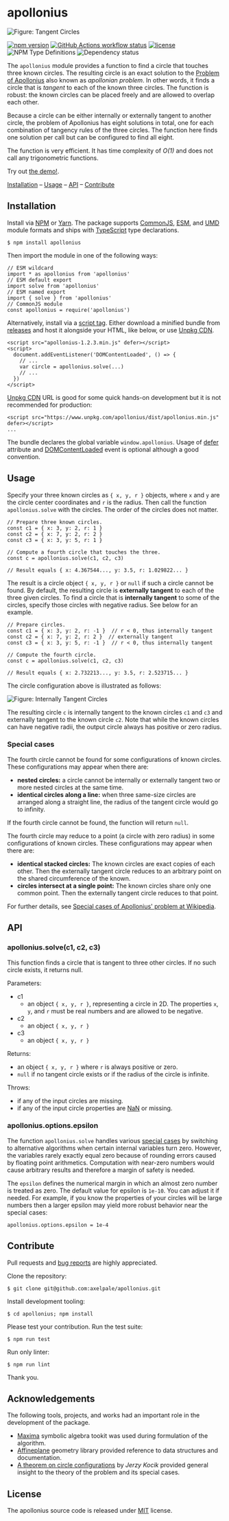 # apollonius

![Figure: Tangent Circles](doc/example.png "Find a circle that is tangent to three others.")

[![npm version](https://img.shields.io/npm/v/apollonius?color=green)](https://www.npmjs.com/package/apollonius)
[![GitHub Actions workflow status](https://img.shields.io/github/actions/workflow/status/axelpale/apollonius/apollonius-ci.yml)](https://github.com/axelpale/apollonius/actions/workflows/apollonius-ci.yml)
[![license](https://img.shields.io/npm/l/apollonius)](#license)
![NPM Type Definitions](https://img.shields.io/npm/types/apollonius?color=green)
![Dependency status](https://img.shields.io/badge/dependencies-none-lightgrey)


The `apollonius` module provides a function to find a circle that touches three known circles. The resulting circle is an exact solution to the [Problem of Apollonius](https://en.wikipedia.org/wiki/Problem_of_Apollonius) also known as *apollonian problem*. In other words, it finds a circle that is *tangent* to each of the known three circles. The function is robust: the known circles can be placed freely and are allowed to overlap each other.

Because a circle can be either internally or externally tangent to another circle, the problem of Apollonius has eight solutions in total, one for each combination of tangency rules of the three circles. The function here finds one solution per call but can be configured to find all eight.

The function is very efficient. It has time complexity of *O(1)* and does not call any trigonometric functions.

Try out [the demo!](https://axelpale.github.io/apollonius/demo.html).

[Installation](#installation) – [Usage](#usage) – [API](#api) – [Contribute](#contribute)


## Installation

Install via [NPM](https://www.npmjs.com/package/apollonius) or [Yarn](https://yarnpkg.com/package?name=apollonius). The package supports [CommonJS](https://en.wikipedia.org/wiki/CommonJS), [ESM](https://developer.mozilla.org/en-US/docs/Web/JavaScript/Guide/Modules), and [UMD](https://github.com/umdjs/umd) module formats and ships with [TypeScript](https://www.typescriptlang.org/) type declarations.

```
$ npm install apollonius
```

Then import the module in one of the following ways:

```
// ESM wildcard
import * as apollonius from 'apollonius'
// ESM default export
import solve from 'apollonius'
// ESM named export
import { solve } from 'apollonius'
// CommonJS module
const apollonius = require('apollonius')
```

Alternatively, install via a [script tag](https://developer.mozilla.org/en-US/docs/Web/HTML/Element/script). Either download a minified bundle from [releases](https://github.com/axelpale/apollonius/releases) and host it alongside your HTML, like below, or use [Unpkg CDN](https://www.unpkg.com/).

```
<script src="apollonius-1.2.3.min.js" defer></script>
<script>
  document.addEventListener('DOMContentLoaded', () => {
    // ...
    var circle = apollonius.solve(...)
    // ...
  })
</script>
```

[Unpkg CDN](https://www.unpkg.com/) URL is good for some quick hands-on development but it is not recommended for production:

```
<script src="https://www.unpkg.com/apollonius/dist/apollonius.min.js" defer></script>
...
```

The bundle declares the global variable `window.apollonius`. Usage of [defer](https://developer.mozilla.org/en-US/docs/Web/HTML/Element/script#defer) attribute and [DOMContentLoaded](https://developer.mozilla.org/en-US/docs/Web/API/Document/DOMContentLoaded_event) event is optional although a good convention.


## Usage

Specify your three known circles as `{ x, y, r }` objects, where `x` and `y` are the circle center coordinates and `r` is the radius. Then call the function `apollonius.solve` with the circles. The order of the circles does not matter.

```
// Prepare three known circles.
const c1 = { x: 3, y: 2, r: 1 }
const c2 = { x: 7, y: 2, r: 2 }
const c3 = { x: 3, y: 5, r: 1 }

// Compute a fourth circle that touches the three.
const c = apollonius.solve(c1, c2, c3)

// Result equals { x: 4.367544..., y: 3.5, r: 1.029822... }
```

The result is a circle object `{ x, y, r }` or `null` if such a circle cannot be found. By default, the resulting circle is **externally tangent** to each of the three given circles. To find a circle that is **internally tangent** to some of the circles, specify those circles with negative radius. See below for an example.

```
// Prepare circles.
const c1 = { x: 3, y: 2, r: -1 }  // r < 0, thus internally tangent
const c2 = { x: 7, y: 2, r: 2 }  // externally tangent
const c3 = { x: 3, y: 5, r: -1 }  // r < 0, thus internally tangent

// Compute the fourth circle.
const c = apollonius.solve(c1, c2, c3)

// Result equals { x: 2.732213..., y: 3.5, r: 2.523715... }
```

The circle configuration above is illustrated as follows:

![Figure: Internally Tangent Circles](doc/example_internal.png "The result circle must be internally tangent to the circles 1 and 3 and externally tangent to the circle 2.")

The resulting circle `c` is internally tangent to the known circles `c1` and `c3` and externally tangent to the known circle `c2`. Note that while the known circles can have negative radii, the output circle always has positive or zero radius.


### Special cases

The fourth circle cannot be found for some configurations of known circles. These configurations may appear when there are:

- **nested circles:** a circle cannot be internally or externally tangent two or more nested circles at the same time.
- **identical circles along a line:** when three same-size circles are arranged along a straight line, the radius of the tangent circle would go to infinity.

If the fourth circle cannot be found, the function will return `null`.

The fourth circle may reduce to a point (a circle with zero radius) in some configurations of known circles. These configurations may appear when there are:

- **identical stacked circles:** The known circles are exact copies of each other. Then the externally tangent circle reduces to an arbitrary point on the shared circumference of the known.
- **circles intersect at a single point:** The known circles share only one common point. Then the externally tangent circle reduces to that point.

For further details, see [Special cases of Apollonius' problem at Wikipedia](https://en.wikipedia.org/wiki/Special_cases_of_Apollonius%27_problem).


## API

### apollonius.solve(c1, c2, c3)

This function finds a circle that is tangent to three other circles. If no such circle exists, it returns null.

Parameters:
- c1
  - an object `{ x, y, r }`, representing a circle in 2D. The properties `x`, `y`, and `r` must be real numbers and are allowed to be negative.
- c2
  - an object `{ x, y, r }`
- c3
  - an object `{ x, y, r }`

Returns:
- an object `{ x, y, r }` where `r` is always positive or zero.
- `null` if no tangent circle exists or if the radius of the circle is infinite.

Throws:
- if any of the input circles are missing.
- if any of the input circle properties are [NaN](https://developer.mozilla.org/en-US/docs/Web/JavaScript/Reference/Global_Objects/NaN) or missing.

### apollonius.options.epsilon

The function `apollonius.solve` handles various [special cases](#specialcases) by switching to alternative algorithms when certain internal variables turn zero. However, the variables rarely exactly equal zero because of rounding errors caused by floating point arithmetics. Computation with near-zero numbers would cause arbitrary results and therefore a margin of safety is needed.

The `epsilon` defines the numerical margin in which an almost zero number is treated as zero. The default value for epsilon is `1e-10`. You can adjust it if needed. For example, if you know the properties of your circles will be large numbers then a larger epsilon may yield more robust behavior near the special cases:

```
apollonius.options.epsilon = 1e-4
```


## Contribute

Pull requests and [bug reports](https://github.com/axelpale/apollonius/issues) are highly appreciated.

Clone the repository:

    $ git clone git@github.com:axelpale/apollonius.git

Install development tooling:

    $ cd apollonius; npm install

Please test your contribution. Run the test suite:

    $ npm run test

Run only linter:

    $ npm run lint

Thank you.


## Acknowledgements

The following tools, projects, and works had an important role in the development of the package.

- [Maxima](https://maxima.sourceforge.io/) symbolic algebra tookit was used during formulation of the algorithm.
- [Affineplane](https://github.com/axelpale/affineplane) geometry library provided reference to data structures and documentation.
- [A theorem on circle configurations](https://arxiv.org/abs/0706.0372) by *Jerzy Kocik* provided general insight to the theory of the problem and its special cases.


## License

The apollonius source code is released under [MIT](LICENSE) license.
